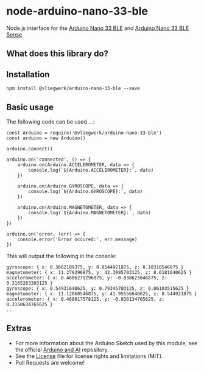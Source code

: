 # node-arduino-nano-33-ble

Node.js interface for the [Arduino Nano 33 BLE](https://www.arduino.cc/en/Guide/NANO33BLE) and 
[Arduino Nano 33 BLE Sense](https://www.arduino.cc/en/Guide/NANO33BLESense).

## What does this library do?



## Installation

```
npm install @vliegwerk/arduino-nano-33-ble --save
```

## Basic usage

The following code can be used ...:


```
const Arduino = require('@vliegwerk/arduino-nano-33-ble')
const arduino = new Arduino()

arduino.connect()

arduino.on('connected', () => {
    arduino.on(Arduino.ACCELEROMETER, data => {
        console.log(`${Arduino.ACCELEROMETER}:`, data)
    })
    
    arduino.on(Arduino.GYROSCOPE, data => {
        console.log(`${Arduino.GYROSCOPE}:`, data)
    })
    
    arduino.on(Arduino.MAGNETOMETER, data => {
        console.log(`${Arduino.MAGNETOMETER}:`, data)
    })
})

arduino.on('error, (err) => {
	console.error('Error occured:', err.message)
})
```

This will output the following in the console: 

```
gyroscope: { x: 0.3662109375, y: 0.8544921875, z: 0.18310546875 }
magnetometer: { x: 11.279296875, y: 42.3095703125, z: 8.6181640625 }
accelerometer: { x: 0.4686279296875, y: -0.838623046875, z: 0.3165283203125 }
gyroscope: { x: 0.54931640625, y: 0.79345703125, z: 0.06103515625 }
magnetometer: { x: 11.12060546875, y: 41.95556640625, z: 8.544921875 }
accelerometer: { x: 0.468017578125, y: -0.838134765625, z: 0.3150634765625 }
..
```

## Extras

-  For more information about the Arduino Sketch used by this module, see the official [Arduino and AI](https://github.com/arduino/ArduinoAI) repository.
-   See the [License](LICENSE) file for license rights and limitations (MIT).
-   Pull Requests are welcome!


